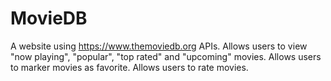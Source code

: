 # MovieDB
A website using https://www.themoviedb.org APIs. Allows users to view "now playing", "popular", "top rated" and "upcoming" movies. Allows users to marker movies as favorite. Allows users to rate movies.
